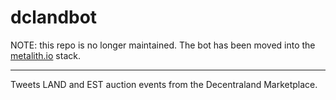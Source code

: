 # dclandbot

NOTE: this repo is no longer maintained. The bot has been moved into the [metalith.io](https://github.com/metalithio) stack.

---- 

Tweets LAND and EST auction events from the Decentraland Marketplace. 
